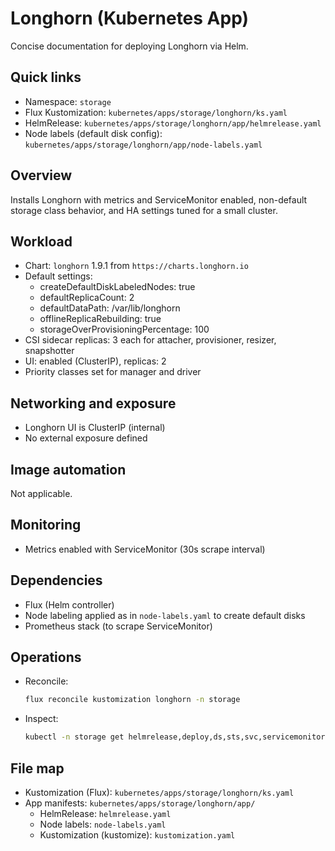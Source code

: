 # Longhorn (Kubernetes App)

Concise documentation for deploying Longhorn via Helm.

## Quick links

- Namespace: `storage`
- Flux Kustomization: `kubernetes/apps/storage/longhorn/ks.yaml`
- HelmRelease: `kubernetes/apps/storage/longhorn/app/helmrelease.yaml`
- Node labels (default disk config): `kubernetes/apps/storage/longhorn/app/node-labels.yaml`

## Overview

Installs Longhorn with metrics and ServiceMonitor enabled, non-default storage class behavior, and HA settings tuned for a small cluster.

## Workload

- Chart: `longhorn` 1.9.1 from `https://charts.longhorn.io`
- Default settings:
  - createDefaultDiskLabeledNodes: true
  - defaultReplicaCount: 2
  - defaultDataPath: /var/lib/longhorn
  - offlineReplicaRebuilding: true
  - storageOverProvisioningPercentage: 100
- CSI sidecar replicas: 3 each for attacher, provisioner, resizer, snapshotter
- UI: enabled (ClusterIP), replicas: 2
- Priority classes set for manager and driver

## Networking and exposure

- Longhorn UI is ClusterIP (internal)
- No external exposure defined

## Image automation

Not applicable.

## Monitoring

- Metrics enabled with ServiceMonitor (30s scrape interval)

## Dependencies

- Flux (Helm controller)
- Node labeling applied as in `node-labels.yaml` to create default disks
- Prometheus stack (to scrape ServiceMonitor)

## Operations

- Reconcile:

  ```sh
  flux reconcile kustomization longhorn -n storage
  ```

- Inspect:

  ```sh
  kubectl -n storage get helmrelease,deploy,ds,sts,svc,servicemonitor,pod
  ```

## File map

- Kustomization (Flux): `kubernetes/apps/storage/longhorn/ks.yaml`
- App manifests: `kubernetes/apps/storage/longhorn/app/`
  - HelmRelease: `helmrelease.yaml`
  - Node labels: `node-labels.yaml`
  - Kustomization (kustomize): `kustomization.yaml`